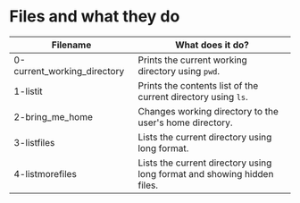 # Files and what they do

| Filename | What does it do? |
| -------- | ---------------- |
| 0-current_working_directory | Prints the current working directory using `pwd`. |
| 1-listit | Prints the contents list of the current directory using `ls`. |
| 2-bring_me_home | Changes working directory to the user's home directory. |
| 3-listfiles | Lists the current directory using long format. |
| 4-listmorefiles | Lists the current directory using long format and showing hidden files. |

